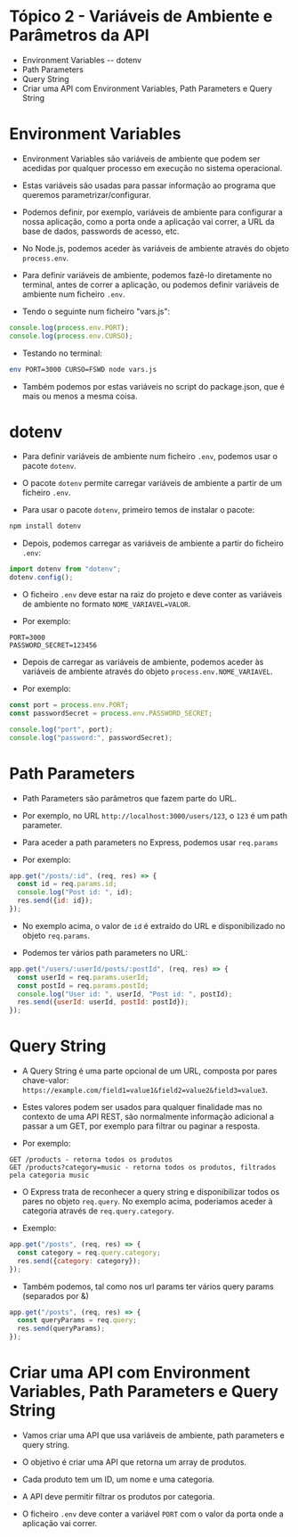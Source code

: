 # Tópico 2 - Variáveis de Ambiente e Parâmetros da API

- Environment Variables
  -- dotenv
- Path Parameters
- Query String
- Criar uma API com Environment Variables, Path Parameters e Query String

# Environment Variables

- Environment Variables são variáveis de ambiente que podem ser acedidas por qualquer processo em execução no sistema operacional.

- Estas variáveis são usadas para passar informação ao programa que queremos parametrizar/configurar.

- Podemos definir, por exemplo, variáveis de ambiente para configurar a nossa aplicação, como a porta onde a aplicação vai correr, a URL da base de dados, passwords de acesso, etc.

- No Node.js, podemos aceder às variáveis de ambiente através do objeto `process.env`.

- Para definir variáveis de ambiente, podemos fazê-lo diretamente no terminal, antes de correr a aplicação, ou podemos definir variáveis de ambiente num ficheiro `.env`.

- Tendo o seguinte num ficheiro "vars.js":

```javascript
console.log(process.env.PORT);
console.log(process.env.CURSO);
```

- Testando no terminal:

```bash
env PORT=3000 CURSO=FSWD node vars.js
```

- Também podemos por estas variáveis no script do package.json, que é mais ou menos a mesma coisa.

# dotenv

- Para definir variáveis de ambiente num ficheiro `.env`, podemos usar o pacote `dotenv`.

- O pacote `dotenv` permite carregar variáveis de ambiente a partir de um ficheiro `.env`.

- Para usar o pacote `dotenv`, primeiro temos de instalar o pacote:

```bash
npm install dotenv
```

- Depois, podemos carregar as variáveis de ambiente a partir do ficheiro `.env`:

```javascript
import dotenv from "dotenv";
dotenv.config();
```

- O ficheiro `.env` deve estar na raiz do projeto e deve conter as variáveis de ambiente no formato `NOME_VARIAVEL=VALOR`.

- Por exemplo:

```
PORT=3000
PASSWORD_SECRET=123456
```

- Depois de carregar as variáveis de ambiente, podemos aceder às variáveis de ambiente através do objeto `process.env.NOME_VARIAVEL`.

- Por exemplo:

```javascript
const port = process.env.PORT;
const passwordSecret = process.env.PASSWORD_SECRET;

console.log("port", port);
console.log("password:", passwordSecret);
```

# Path Parameters

- Path Parameters são parâmetros que fazem parte do URL.

- Por exemplo, no URL `http://localhost:3000/users/123`, o `123` é um path parameter.

- Para aceder a path parameters no Express, podemos usar `req.params`

- Por exemplo:

```javascript
app.get("/posts/:id", (req, res) => {
  const id = req.params.id;
  console.log("Post id: ", id);
  res.send({id: id});
});
```

- No exemplo acima, o valor de `id` é extraído do URL e disponibilizado no objeto `req.params`.

- Podemos ter vários path parameters no URL:

```javascript
app.get("/users/:userId/posts/:postId", (req, res) => {
  const userId = req.params.userId;
  const postId = req.params.postId;
  console.log("User id: ", userId, "Post id: ", postId);
  res.send({userId: userId, postId: postId});
});
```

# Query String

- A Query String é uma parte opcional de um URL, composta por pares chave-valor: `https://example.com/field1=value1&field2=value2&field3=value3`.

- Estes valores podem ser usados para qualquer finalidade mas no contexto de uma API REST, são normalmente informação adicional a passar a um GET, por exemplo para filtrar ou paginar a resposta.

- Por exemplo:

```
GET /products - retorna todos os produtos
GET /products?category=music - retorna todos os produtos, filtrados pela categoria music
```

- O Express trata de reconhecer a query string e disponibilizar todos os pares no objeto `req.query`. No exemplo acima, poderiamos aceder à categoria através de `req.query.category`.

- Exemplo:

```javascript
app.get("/posts", (req, res) => {
  const category = req.query.category;
  res.send({category: category});
});
```

- Também podemos, tal como nos url params ter vários query params (separados por &)

```javascript
app.get("/posts", (req, res) => {
  const queryParams = req.query;
  res.send(queryParams);
});
```

# Criar uma API com Environment Variables, Path Parameters e Query String

- Vamos criar uma API que usa variáveis de ambiente, path parameters e query string.

- O objetivo é criar uma API que retorna um array de produtos.

- Cada produto tem um ID, um nome e uma categoria.

- A API deve permitir filtrar os produtos por categoria.

- O ficheiro `.env` deve conter a variável `PORT` com o valor da porta onde a aplicação vai correr.
